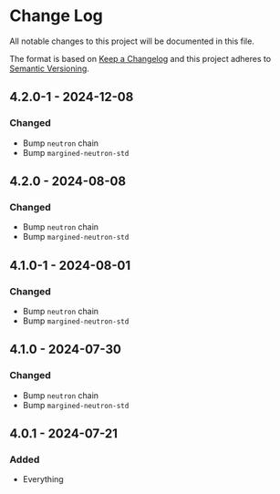 # Change Log

All notable changes to this project will be documented in this file.

The format is based on [Keep a Changelog](http://keepachangelog.com/)
and this project adheres to [Semantic Versioning](http://semver.org/).

## 4.2.0-1 - 2024-12-08

### Changed

- Bump `neutron` chain
- Bump `margined-neutron-std`

## 4.2.0 - 2024-08-08

### Changed

- Bump `neutron` chain
- Bump `margined-neutron-std`

## 4.1.0-1 - 2024-08-01

### Changed

- Bump `neutron` chain
- Bump `margined-neutron-std`

## 4.1.0 - 2024-07-30

### Changed

- Bump `neutron` chain
- Bump `margined-neutron-std`

## 4.0.1 - 2024-07-21

### Added

- Everything
